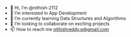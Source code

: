 - 👋 Hi, I’m @nithish-2112
- 👀 I’m interested in App Development
- 🌱 I’m currently learning Data Structures and Algorithms
- 💞️ I’m looking to collaborate on exciting projects 
- 📫 How to reach me nithishreddy.e@gmail.com

<!---
nithish-2112/nithish-2112 is a ✨ special ✨ repository because its `README.md` (this file) appears on your GitHub profile.
You can click the Preview link to take a look at your changes.
--->
